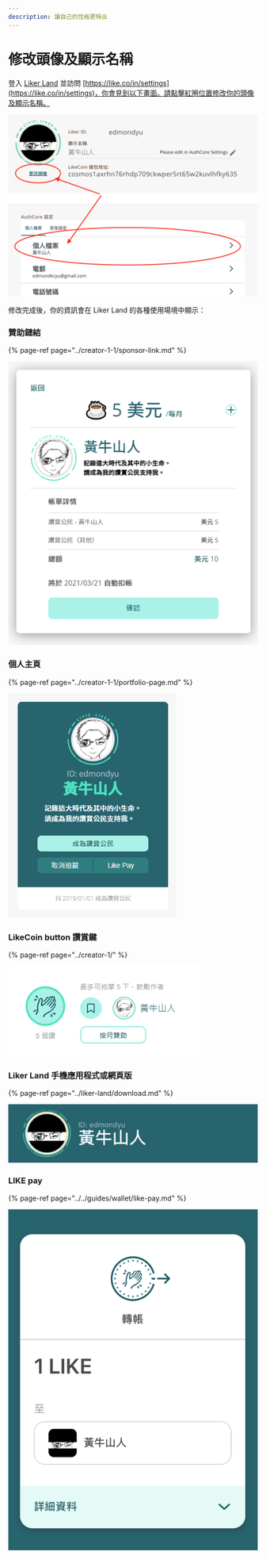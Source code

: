```yaml
---
description: 讓自己的性格更特出
---
```


# 修改頭像及顯示名稱

登入 [Liker Land](https://liker.land/) 並訪問 [https://like.co/in/settings](https://like.co/in/settings)，你會見到以下畫面。請點擊紅圈位置修改你的頭像及顯示名稱。

![](../../.gitbook/assets/edit-avator-displayname.png)

修改完成後，你的資訊會在 Liker Land 的各種使用場境中顯示：

### 贊助鏈結

{% page-ref page="../creator-1-1/sponsor-link.md" %}

![](../../.gitbook/assets/sponsor-link.png)

### 個人主頁

{% page-ref page="../creator-1-1/portfolio-page.md" %}

![](../../.gitbook/assets/likerid-avatar.png)

### LikeCoin button 讚賞鍵

{% page-ref page="../creator-1/" %}

![](../../.gitbook/assets/avatar.png)

### Liker Land 手機應用程式或網頁版

{% page-ref page="../liker-land/download.md" %}

![](../../.gitbook/assets/img_2452.jpg)

### LIKE pay

{% page-ref page="../../guides/wallet/like-pay.md" %}

![](../../.gitbook/assets/img_2453.jpg)

